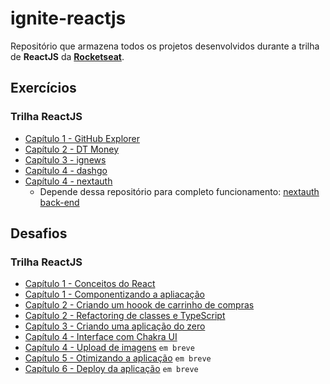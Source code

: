 # ignite-reactjs

Repositório que armazena todos os projetos desenvolvidos durante a trilha de **ReactJS** da [**Rocketseat**](https://www.rocketseat.com.br/).

## Exercícios

### Trilha ReactJS

- [Capítulo 1 - GitHub Explorer](github-explorer)
- [Capítulo 2 - DT Money](dt-money)
- [Capítulo 3 - ignews](ignews)
- [Capítulo 4 - dashgo](dashgo)
- [Capítulo 4 - nextauth](nextauth)
  - Depende dessa repositório para completo funcionamento: [nextauth back-end](https://github.com/gomesanac/ignite-reactjs-nextauth-backend)

## Desafios

### Trilha ReactJS

- [Capítulo 1 - Conceitos do React](https://github.com/gomesanac/ignite-reactjs-conceitos-do-react)
- [Capítulo 1 - Componentizando a apliacação](https://github.com/gomesanac/ignite-componentizando-a-aplicacao)
- [Capítulo 2 - Criando um hoook de carrinho de compras](https://github.com/gomesanac/ignite-reactjs-criando-um-hook-de-carrinho-de-compras)
- [Capítulo 2 - Refactoring de classes e TypeScript](https://github.com/gomesanac/ignite-reactjs-refactoring-classes-ts)
- [Capítulo 3 - Criando uma aplicação do zero](https://github.com/gomesanac/ignite-reactjs-criando-um-projeto-do-zero)
- [Capítulo 4 - Interface com Chakra UI](ignite-reactjs-interface-com-chakra-ui)
- [Capítulo 4 - Upload de imagens]() `em breve`
- [Capítulo 5 - Otimizando a aplicação]() `em breve`
- [Capítulo 6 - Deploy da aplicação]() `em breve`
